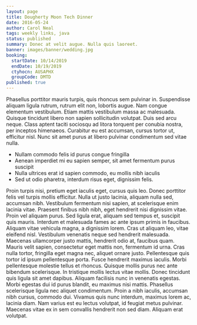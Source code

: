 ```yaml
---
layout: page
title: Dougherty Moon Tech Dinner
date: 2016-05-24
author: Carol Neal
tags: weekly links, java
status: published
summary: Donec at velit augue. Nulla quis laoreet.
banner: images/banner/wedding.jpg
booking:
  startDate: 10/14/2019
  endDate: 10/19/2019
  ctyhocn: AUSAPHX
  groupCode: DMTD
published: true
---
```

Phasellus porttitor mauris turpis, quis rhoncus sem pulvinar in. Suspendisse aliquam ligula rutrum, rutrum elit non, lobortis augue. Nam congue elementum vestibulum. Etiam mattis vestibulum massa ac malesuada. Quisque tincidunt libero non sapien sollicitudin volutpat. Duis sed arcu neque. Class aptent taciti sociosqu ad litora torquent per conubia nostra, per inceptos himenaeos. Curabitur eu est accumsan, cursus tortor ut, efficitur nisl. Nunc sit amet purus at libero pulvinar condimentum sed vitae nulla.

* Nullam commodo felis id purus congue fringilla
* Aenean imperdiet mi eu sapien semper, sit amet fermentum purus suscipit
* Nulla ultrices erat id sapien commodo, eu mollis nibh iaculis
* Sed ut odio pharetra, interdum risus eget, dignissim felis.

Proin turpis nisi, pretium eget iaculis eget, cursus quis leo. Donec porttitor felis vel turpis mollis efficitur. Nulla ut justo lacinia, aliquam nulla sed, accumsan nibh. Vestibulum fermentum nisi sapien, at scelerisque enim lacinia vitae. Praesent finibus nibh nibh, eget hendrerit nisi dignissim vitae. Proin vel aliquam purus. Sed ligula erat, aliquam sed tempus et, suscipit quis mauris. Interdum et malesuada fames ac ante ipsum primis in faucibus. Aliquam vitae vehicula magna, a dignissim lorem. Cras ut aliquam leo, vitae eleifend nisl. Vestibulum venenatis neque sed hendrerit malesuada. Maecenas ullamcorper justo mattis, hendrerit odio at, faucibus quam. Mauris velit sapien, consectetur eget mattis non, fermentum id urna.
Cras nulla tortor, fringilla eget magna nec, aliquet ornare justo. Pellentesque quis tortor id ipsum pellentesque porta. Fusce hendrerit maximus iaculis. Morbi pellentesque molestie tellus et rhoncus. Quisque mollis purus nec ante bibendum scelerisque. In tristique mollis lectus vitae mollis. Donec tincidunt quis ligula sit amet dapibus. Aliquam facilisis nunc in venenatis egestas. Morbi egestas dui id purus blandit, eu maximus nisi mattis. Phasellus scelerisque ligula nec aliquet condimentum. Proin a nibh iaculis, accumsan nibh cursus, commodo dui. Vivamus quis nunc interdum, maximus lorem ac, lacinia diam. Nam varius est eu lectus volutpat, id feugiat metus pulvinar. Maecenas vitae ex in sem convallis hendrerit non sed diam. Aliquam erat volutpat.
